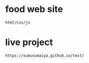 # food web site 
  
    html/css/js
    
# live project 
  
    https://sumusumaiya.github.io/test/
